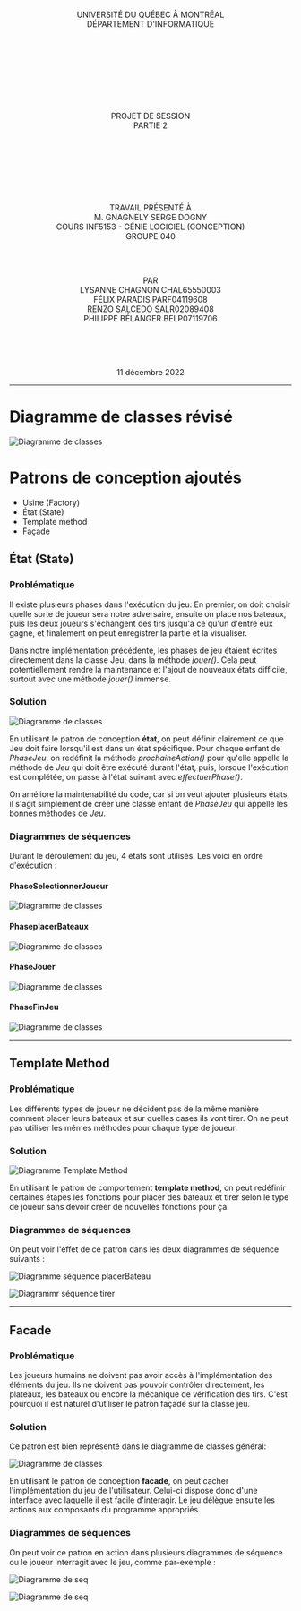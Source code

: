 <br>
<div align="center">UNIVERSITÉ DU QUÉBEC À MONTRÉAL<br>
DÉPARTEMENT D'INFORMATIQUE

<br><br><br><br><br><br><br>


PROJET DE SESSION<br>
PARTIE 2




<br><br><br><br><br><br>




TRAVAIL PRÉSENTÉ À<br>
M. GNAGNELY SERGE DOGNY<br>
COURS INF5153 - GÉNIE LOGICIEL (CONCEPTION)<br>
GROUPE 040


<br><br>



PAR<br>
LYSANNE CHAGNON CHAL65550003<br>
FÉLIX PARADIS PARF04119608<br>
RENZO SALCEDO SALR02089408<br>
PHILIPPE BÉLANGER BELP07119706 <br>

<br><br><br>

11 décembre 2022
</div>
<div style="page-break-after: always;"></div>

----


# Diagramme de classes révisé
![Diagramme de classes](diagrammes_conception/images_diagrammes/diagrammes_patrons/diagramme_classes_patrons.png)<br/>

# Patrons de conception ajoutés
- Usine (Factory)
- État (State)
- Template method
- Façade

## État (State)

### Problématique
Il existe plusieurs phases dans l'exécution du jeu. En premier, on doit choisir quelle sorte de joueur sera notre adversaire,
ensuite on place nos bateaux, puis les deux joueurs s'échangent des tirs jusqu'à ce qu'un d'entre eux gagne, et finalement
on peut enregistrer la partie et la visualiser.

Dans notre implémentation précédente, les phases de jeu étaient écrites directement dans la classe Jeu, dans la méthode
*jouer()*. Cela peut potentiellement rendre la maintenance et l'ajout de nouveaux états difficile, surtout avec une méthode *jouer()* immense.

### Solution

![Diagramme de classes](diagrammes_conception/images_diagrammes/diagrammes_patrons/classes_état.png)<br/>

En utilisant le patron de conception **état**, on peut définir clairement ce que Jeu doit faire lorsqu'il est dans un état
spécifique. Pour chaque enfant de *PhaseJeu*, on redéfinit la méthode *prochaineAction()* pour qu'elle appelle la méthode de *Jeu* qui doit être exécuté durant l'état, 
puis, lorsque l'exécution est complétée, on passe à l'état suivant avec *effectuerPhase()*.

On améliore la maintenabilité du code, car si on veut ajouter plusieurs états, il s'agit simplement de créer une classe enfant de *PhaseJeu* qui appelle les bonnes méthodes de *Jeu*.

### Diagrammes de séquences

Durant le déroulement du jeu, 4 états sont utilisés. Les voici en ordre d'exécution :

#### PhaseSelectionnerJoueur
![Diagramme de classes](diagrammes_conception/images_diagrammes/diagrammes_patrons/sequence_état_1.png)<br/>

#### PhaseplacerBateaux
![Diagramme de classes](diagrammes_conception/images_diagrammes/diagrammes_patrons/sequence_état_2.png)<br/>

#### PhaseJouer
![Diagramme de classes](diagrammes_conception/images_diagrammes/diagrammes_patrons/sequence_état_3.png)<br/>

#### PhaseFinJeu
![Diagramme de classes](diagrammes_conception/images_diagrammes/diagrammes_patrons/sequence_état_4.png)<br/>

-----

## Template Method

### Problématique
Les différents types de joueur ne décident pas de la même manière comment placer
leurs bateaux et sur quelles cases ils vont tirer. On ne peut pas utiliser les 
mêmes méthodes pour chaque type de joueur.

### Solution
![Diagramme Template Method](diagrammes_conception/images_diagrammes/diagrammes_patrons/classes_template_method.png)<br/>

En utilisant le patron de comportement **template method**, on peut redéfinir 
certaines étapes les fonctions pour placer des bateaux et tirer selon le type de
joueur sans devoir créer de nouvelles fonctions pour ça.

### Diagrammes de séquences

On peut voir l'effet de ce patron dans les deux diagrammes de séquence suivants :

![Diagramme séquence placerBateau](diagrammes_conception/images_diagrammes/diagrammes_patrons/sequence_template_method_2.png)<br/>

![Diagrammr séquence tirer](diagrammes_conception/images_diagrammes/diagrammes_patrons/sequence_template_method_1.png)

-----

## Facade

### Problématique

Les joueurs humains ne doivent pas avoir accès à l'implémentation des éléments
du jeu. Ils ne doivent pas pouvoir contrôler directement, les plateaux, les bateaux
ou encore la mécanique de vérification des tirs. C'est pourquoi il est naturel
d'utiliser le patron façade sur la classe jeu.


### Solution

Ce patron est bien représenté dans le diagramme de classes général:

![Diagramme de classes](diagrammes_conception/images_diagrammes/diagrammes_patrons/diagramme_classes_patrons.png)<br/>

En utilisant le patron de conception **facade**, on peut cacher l'implémentation du jeu de l'utilisateur. Celui-ci dispose
donc d'une interface avec laquelle il est facile d'interagir. Le jeu délègue ensuite les actions aux composants
du programme appropriés.

### Diagrammes de séquences

On peut voir ce patron en action dans plusieurs diagrammes de séquence ou le joueur
interragit avec le jeu, comme par-exemple :

![Diagramme de seq](diagrammes_conception/images_diagrammes/placer_navire.png)<br/>

![Diagramme de seq](diagrammes_conception/images_diagrammes/choisir_case.png)<br/>